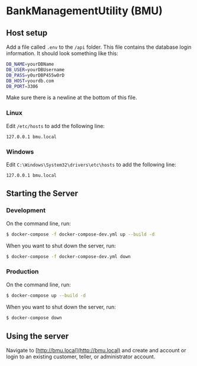 # BankManagementUtility (BMU)

## Host setup

Add a file called `.env` to the `/api` folder. This file contains the database login information. It should look something like this:

```bash
DB_NAME=yourDBName
DB_USER=yourDBUsername
DB_PASS=y0urDBP455w0rD
DB_HOST=yourdb.com
DB_PORT=3306

```

Make sure there is a newline at the bottom of this file.

### Linux

Edit `/etc/hosts` to add the following line:

```
127.0.0.1 bmu.local
```

### Windows

Edit `C:\Windows\System32\drivers\etc\hosts` to add the following line:

```
127.0.0.1 bmu.local
```

## Starting the Server

### Development
On the command line, run:
```bash
$ docker-compose -f docker-compose-dev.yml up --build -d
```

When you want to shut down the server, run:
```bash
$ docker-compose -f docker-compose-dev.yml down
```

### Production

On the command line, run:
```bash
$ docker-compose up --build -d
```

When you want to shut down the server, run:
```bash
$ docker-compose down
```

## Using the server

Navigate to [http://bmu.local](http://bmu.local) and create and account or login to an existing customer, teller, or administrator account. 